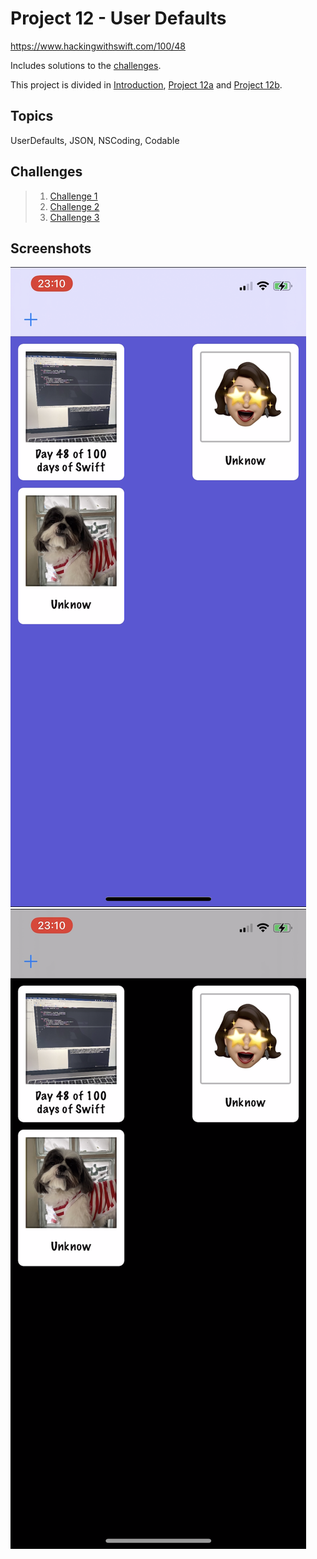# Project 12 - User Defaults

https://www.hackingwithswift.com/100/48

Includes solutions to the [challenges](https://www.hackingwithswift.com/read/12/5/wrap-up).

This project is divided in [Introduction](Project12/), [Project 12a](Project12a/) and [Project 12b](Project12b/).

## Topics

UserDefaults, JSON, NSCoding, Codable

## Challenges

>1. [Challenge 1](Challenge1/)
>2. [Challenge 2](Challenge2/)
>3. [Challenge 3](Challenge3/)

## Screenshots

![screenshot1](screenshots/screen01.png)
![screenshot2](screenshots/screen02.png)
